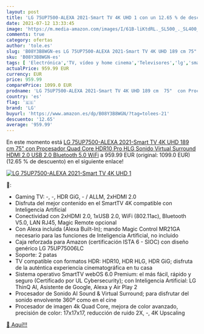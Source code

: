 ```yaml
---
layout: post
title: 'LG 75UP7500-ALEXA 2021-Smart TV 4K UHD 1 con un 12.65 % de descuento'
date: 2021-07-12 13:33:45
image: 'https://m.media-amazon.com/images/I/61B-liKtdRL._SL500_._SL400_.jpg'
comments: true
category: ofertas
author: 'tole.es'
slug: 'B08Y3B8WGN-es LG 75UP7500-ALEXA 2021-Smart TV 4K UHD 189 cm 75" con...'
sku: 'B08Y3B8WGN-es'
tags: [ 'Electrónica','TV, vídeo y home cinema','Televisores','lg','smart','tv', ]
actualPrice: 959.99 EUR
currency: EUR
price: 959.99
comparePrice: 1099.0 EUR
prodname: 'LG 75UP7500-ALEXA 2021-Smart TV 4K UHD 189 cm  75"  con Procesador Quad Core  HDR10 Pro  HLG  Sonido Virtual Surround  HDMI 2.0  USB 2.0  Bluetooth 5.0  WiFi'
country: 'es'
flag: '🇪🇸'
brand: 'LG'
buyurl: 'https://www.amazon.es/dp/B08Y3B8WGN/?tag=tolees-21'
descuento: '12.65'
average: '959.99'
---
```


En este momento está [LG 75UP7500-ALEXA 2021-Smart TV 4K UHD 189 cm  75"  con Procesador Quad Core  HDR10 Pro  HLG  Sonido Virtual Surround  HDMI 2.0  USB 2.0  Bluetooth 5.0  WiFi](https://www.amazon.es/dp/B08Y3B8WGN/?tag=tolees-21) a 959.99 EUR (original: 1099.0 EUR) (12.65 %  de descuento) en el siguiente enlace!

[![LG 75UP7500-ALEXA 2021-Smart TV 4K UHD 1](https://m.media-amazon.com/images/I/61B-liKtdRL._SL500_._SL400_.jpg)](https://www.amazon.es/dp/B08Y3B8WGN/?tag=tolees-21)

🔎:

- Gaming TV: -, -, HDR GiG, - / ALLM, 2xHDMI 2.0
- Disfruta del mejor contenido en el SmartTV 4K compatible con Inteligencia Artificial
- Conectividad con 2xHDMI 2.0, 1xUSB 2.0, WiFi (802.11ac), Bluetooth V5.0, LAN RJ45, Magic Remote opcional
- Con Alexa incluida (Alexa Built-In); mando Magic Control MR21GA necesario para las funciones de Inteligencia Artificial, no incluido
- Caja reforzada para Amazon (certificación ISTA 6 - SIOC) con diseño genérico LG 75UP75006LC
- Soporte: 2 patas
- TV compatible con formatos HDR: HDR10, HDR HLG, HDR GiG; disfruta de la auténtica experiencia cinematográfica en tu casa
- Sistema operativo SmartTV webOS 6.0 Premium: el más fácil, rápido y seguro (Certificado por UL Cybersecurity); con Inteligencia Artificial: LG ThinQ AI, Asistente de Google, Alexa y Air Play 2
- Procesador de Sonido AI Sound & Virtual Surround; para disfrutar del sonido envolvente 360º como en el cine
- Procesador de imagen 4k Quad Core, mejora de color avanzado, precisión de color: 17x17x17, reducción de ruido 2X, -, 4K Upscaling

[🛒 Aquí!!!](https://www.amazon.es/dp/B08Y3B8WGN/?tag=tolees-21)
